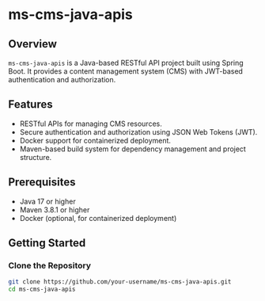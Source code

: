 # ms-cms-java-apis

## Overview
`ms-cms-java-apis` is a Java-based RESTful API project built using Spring Boot. It provides a content management system (CMS) with JWT-based authentication and authorization.

## Features
- RESTful APIs for managing CMS resources.
- Secure authentication and authorization using JSON Web Tokens (JWT).
- Docker support for containerized deployment.
- Maven-based build system for dependency management and project structure.

## Prerequisites
- Java 17 or higher
- Maven 3.8.1 or higher
- Docker (optional, for containerized deployment)

## Getting Started

### Clone the Repository
```bash
git clone https://github.com/your-username/ms-cms-java-apis.git
cd ms-cms-java-apis
